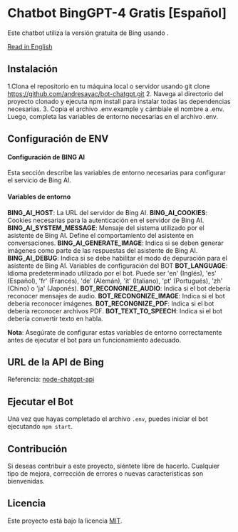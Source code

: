 #  Chatbot BingGPT-4 Gratis [Español]
Este chatbot utiliza la versión gratuita de Bing usando .

[Read in English](README.md)

## Instalación
1.Clona el repositorio en tu máquina local o servidor usando git clone https://github.com/andresayac/bot-chatgpt.git
2. Navega al directorio del proyecto clonado y ejecuta npm install para instalar todas las dependencias necesarias.
3. Copia el archivo .env.example y cámbiale el nombre a .env. Luego, completa las variables de entorno necesarias en el archivo .env.


## Configuración de ENV
#### Configuración de BING AI
Esta sección describe las variables de entorno necesarias para configurar el servicio de Bing AI.

#### Variables de entorno
**BING_AI_HOST**: La URL del servidor de Bing AI.
**BING_AI_COOKIES**: Cookies necesarias para la autenticación en el servidor de Bing AI.
**BING_AI_SYSTEM_MESSAGE**: Mensaje del sistema utilizado por el asistente de Bing AI. Define el comportamiento del asistente en conversaciones.
**BING_AI_GENERATE_IMAGE**: Indica si se deben generar imágenes como parte de las respuestas del asistente de Bing AI.
**BING_AI_DEBUG**: Indica si se debe habilitar el modo de depuración para el asistente de Bing AI.
Variables de configuración del BOT
**BOT_LANGUAGE**: Idioma predeterminado utilizado por el bot. Puede ser 'en' (Inglés), 'es' (Español), 'fr' (Francés), 'de' (Alemán), 'it' (Italiano), 'pt' (Portugués), 'zh' (Chino) o 'ja' (Japonés).
**BOT_RECONGNIZE_AUDIO**: Indica si el bot debería reconocer mensajes de audio.
**BOT_RECONGNIZE_IMAGE**: Indica si el bot debería reconocer imágenes.
**BOT_RECONGNIZE_PDF**: Indica si el bot debería reconocer archivos PDF.
**BOT_TEXT_TO_SPEECH**: Indica si el bot debería convertir texto en habla.

**Nota**: Asegúrate de configurar estas variables de entorno correctamente antes de ejecutar el bot para un funcionamiento adecuado.

## URL de la API de Bing
Referencia: [node-chatgpt-api](https://github.com/Richard-Weiss/node-chatgpt-api)

## Ejecutar el Bot
Una vez que hayas completado el archivo `.env`, puedes iniciar el bot ejecutando `npm start`.

## Contribución
Si deseas contribuir a este proyecto, siéntete libre de hacerlo. Cualquier tipo de mejora, corrección de errores o nuevas características son bienvenidas.

## Licencia
Este proyecto está bajo la licencia [MIT](LICENSE).
